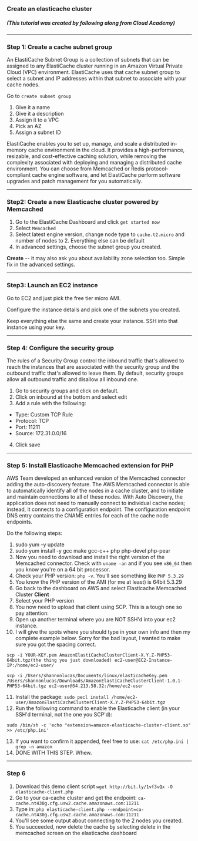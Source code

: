 ### Create an elasticache cluster

##### (This tutorial was created by following along from Cloud Academy)

<hr>

### Step 1: Create a cache subnet group

An ElastiCache Subnet Group is a collection of subnets that can be assigned to any ElastiCache cluster running in an Amazon Virtual Private Cloud (VPC) environment. 
ElastiCache uses that cache subnet group to select a subnet and IP addresses within that subnet to associate with your cache nodes.

Go to `create subnet group` 

1) Give it a name
2) Give it a description
3) Assign it to a VPC
4) Pick an AZ
5) Assign a subnet ID

ElastiCache enables you to set up, manage, and scale a distributed in-memory cache environment in the cloud. 
It provides a high-performance, resizable, and cost-effective caching solution, while removing the complexity associated with deploying and managing a distributed cache environment. 
You can choose from Memcached or Redis protocol-compliant cache engine software, and let ElastiCache perform software upgrades and patch management for you automatically.

<hr>

### Step2: Create a new Elasticache cluster powered by Memcached

1) Go to the ElastiCache Dashboard and click `get started now`
2) Select `Memcached`
3) Select latest engine version, change node type to `cache.t2.micro` and number of nodes to 2. Everything else can be default
4) In advanced settings, choose the subnet group you created.

**Create** -- it may also ask you about availability zone selection too. Simple fix in the advanced settings.

<hr>

### Step3: Launch an EC2 instance

Go to EC2 and just pick the free tier micro AMI.

Configure the instance details and pick one of the subnets you created. 

Keep everything else the same and create your instance. SSH into that instance using your key.

<hr>

### Step 4: Configure the security group

The rules of a Security Group control the inbound traffic that's allowed to reach the instances that are associated with the security group and the outbound traffic that's allowed to leave them. 
By default, security groups allow all outbound traffic and disallow all inbound one.

1) Go to security groups and click on default.
2) Click on inbound at the bottom and select edit
3) Add a rule with the following:
* Type: Custom TCP Rule
* Protocol: TCP
* Port: 11211
* Source: 172.31.0.0/16
4) Click save

<hr>

### Step 5: Install Elasticache Memcached extension for PHP

AWS Team developed an enhanced version of the Memcached connector adding the auto-discovery feature. 
The AWS Memcached connector is able to automatically identify all of the nodes in a cache cluster, and to initiate and maintain connections to all of these nodes. 
With Auto Discovery, the application does not need to manually connect to individual cache nodes; instead, it connects to a configuration endpoint. 
The configuration endpoint DNS entry contains the CNAME entries for each of the cache node endpoints.

Do the following steps:

1) sudo yum -y update
2) sudo yum install -y gcc make gcc-c++ php php-devel php-pear
3) Now you need to download and install the right version of the Memcached connector. 
Check with `uname -an` and if you see `x86_64` then you know you're on a 64 bit processor. 
4) Check your PHP version: `php -v`. You'll see something like `PHP 5.3.29`
5) You know the PHP version of the AMI (for me at least) is 64bit 5.3.29
6) Go back to the dashboard on AWS and select Elasticache Memcached Cluster **Client**
7) Select your PHP version
8) You now need to upload that client using SCP. This is a tough one so pay attention:
9) Open up another terminal where you are NOT SSH'd into your ec2 instance.
10) I will give the spots where you should type in your own info and then my complete example below. Sorry for the bad layout,
I wanted to make sure you got the spacing correct.

```
scp -i YOUR-KEY.pem AmazonElastiCacheClusterClient-X.Y.Z-PHP53-64bit.tgz(the thing you just downloaded) ec2-user@EC2-Instance-IP:/home/ec2-user/
```

```
scp -i /Users/shannonlucas/Documents/linux/elasticacheKey.pem /Users/shannonlucas/Downloads/AmazonElastiCacheClusterClient-1.0.1-PHP53-64bit.tgz ec2-user@54.213.58.32:/home/ec2-user 
```

11) Install the package: `sudo pecl install /home/ec2-user/AmazonElastiCacheClusterClient-X.Y.Z-PHP53-64bit.tgz` 
12) Run the following command to enable the Elasticache client (in your SSH'd terminal, not the one you SCP'd):

```
sudo /bin/sh -c 'echo "extension=amazon-elasticache-cluster-client.so" >> /etc/php.ini'
```
13) If you want to confirm it appended, feel free to use: `cat /etc/php.ini | grep -n amazon`
14) DONE WITH THIS STEP. Whew.

<hr>

### Step 6

1) Download this demo client script `wget http://bit.ly/1vf3vQx -O elasticache-client.php`
2) Go to your ca-cache cluster and get the endpoint: `ca-cache.nt430g.cfg.usw2.cache.amazonaws.com:11211`
3) Type in: `php elasticache-client.php --endpoint=ca-cache.nt430g.cfg.usw2.cache.amazonaws.com:11211`
4) You'll see some output about connecting to the 2 nodes you created. 
5) You succeeded, now delete the cache by selecting delete in the memcached screen on the elasticache dashboard















